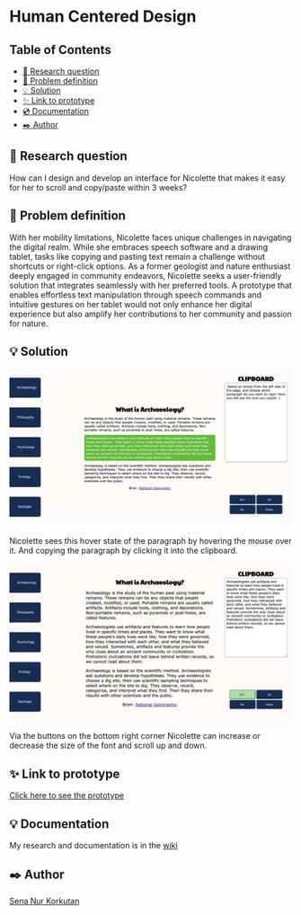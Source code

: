 # Human Centered Design

## Table of Contents 

- [:memo: Research question](#memo-research-question)
- [:page_with_curl: Problem definition](#page_with_curl-problem-definition)
- [:bulb: Solution](#bulb-solution)
- [:sparkles: Link to prototype](#sparkles-link-to-prototype)
- [:cd: Documentation](#bulb-documentation)
- [:black_nib: Author](#black_nib-author)

## :memo: Research question

How can I design and develop an interface for Nicolette that makes it easy for her to scroll and copy/paste within 3 weeks?

## :page_with_curl: Problem definition

With her mobility limitations, Nicolette faces unique challenges in navigating the digital realm. While she embraces speech software and a drawing tablet, tasks like copying and pasting text remain a challenge without shortcuts or right-click options. As a former geologist and nature enthusiast deeply engaged in community endeavors, Nicolette seeks a user-friendly solution that integrates seamlessly with her preferred tools. A prototype that enables effortless text manipulation through speech commands and intuitive gestures on her tablet would not only enhance her digital experience but also amplify her contributions to her community and passion for nature.

## :bulb: Solution
<img width="500px" src="https://github.com/Sensinki/human-centered-design/blob/main/assets/images/wiki-images/last-version-1.png"></img>

Nicolette sees this hover state of the paragraph by hovering the mouse over it. And copying the paragraph by clicking it into the clipboard.

<img width="500px" src="https://github.com/Sensinki/human-centered-design/blob/main/assets/images/wiki-images/last-version-2.png"></img>

Via the buttons on the bottom right corner Nicolette can increase or decrease the size of the font and scroll up and down. 

## :sparkles: Link to prototype

[Click here to see the prototype](https://sensinki.github.io/human-centered-design/)

## :bulb: Documentation

My research and documentation is in the [wiki](https://github.com/Sensinki/human-centered-design/wiki)

## :black_nib: Author

[Sena Nur Korkutan](https://github.com/Sensinki)
